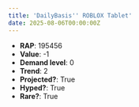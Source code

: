 ```yaml
---
title: 'DailyBasis'' ROBLOX Tablet'
date: 2025-08-06T00:00:00Z
---
```

- **RAP**: 195456
- **Value**: -1
- **Demand level**: 0
- **Trend**: 2
- **Projected?**: True
- **Hyped?**: True
- **Rare?**: True
